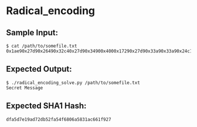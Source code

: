 # Radical_encoding

## Sample Input:

```
$ cat /path/to/somefile.txt
0x1ae90x27d90x26490x32c40x27d90x34900x4000x17290x27d90x33a90x33a90x24c10x29710x27d9
```
## Expected Output:

```
$ ./radical_encoding_solve.py /path/to/somefile.txt
Secret Message
```
## Expected SHA1 Hash:

```
dfa5d7e19ad72db52fa54f6806a5831ac661f927
```
